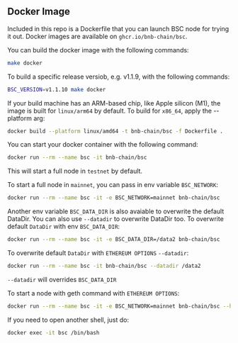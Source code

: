 ## Docker Image

Included in this repo is a Dockerfile that you can launch BSC node for trying it out. Docker images are available on `ghcr.io/bnb-chain/bsc`.

You can build the docker image with the following commands:
```bash
make docker
```

To build a specific release versiob, e.g. v1.1.9, with the following commands:
```bash
BSC_VERSION=v1.1.10 make docker
```

If your build machine has an ARM-based chip, like Apple silicon (M1), the image is built for `linux/arm64` by default. To build for `x86_64`, apply the --platform arg:
```bash
docker build --platform linux/amd64 -t bnb-chain/bsc -f Dockerfile .
```

You can start your docker container with the following command:
```bash
docker run --rm --name bsc -it bnb-chain/bsc
```
This will start a full node in `testnet` by default.

To start a full node in `mainnet`, you can pass in env variable `BSC_NETWORK`:
```bash
docker run --rm --name bsc -it -e BSC_NETWORK=mainnet bnb-chain/bsc
```

Another env variable `BSC_DATA_DIR` is also avaiable to overwrite the default DataDir. You can also use `--datadir` to overwrite DataDir too.
To overwrite default `DataDir` with env `BSC_DATA_DIR`:
```bash
docker run --rm --name bsc -it -e BSC_DATA_DIR=/data2 bnb-chain/bsc
```

To overwrite default `DataDir` with `ETHEREUM OPTIONS` `--datadir`:
```bash
docker run --rm --name bsc -it bnb-chain/bsc --datadir /data2
```
`--datadir` will overrides `BSC_DATA_DIR`


To start a node with geth command with `ETHEREUM OPTIONS`:
```bash
docker run --rm --name bsc -it -e BSC_NETWORK=mainnet bnb-chain/bsc --http.addr 0.0.0.0 --http.port 8545 --http.vhosts '*' --verbosity 3
```

If you need to open another shell, just do:
```bash
docker exec -it bsc /bin/bash
```
